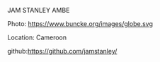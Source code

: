  JAM STANLEY AMBE
 
Photo: https://www.buncke.org/images/globe.svg

Location: Cameroon

github:https://github.com/jamstanley/
